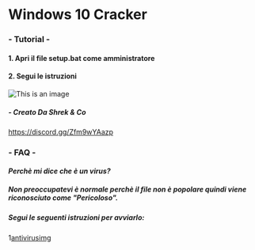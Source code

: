 # Windows 10 Cracker
### **- Tutorial -**
#### 1. Apri il file setup.bat come amministratore
#### 2. Segui le istruzioni
![This is an image](https://cdn.discordapp.com/attachments/953048087822233620/959174240651841597/hacker.png)
##### - Creato Da Shrek & Co
https://discord.gg/Zfm9wYAazp

### **- FAQ -**
#### *Perchè mi dice che è un virus?*
##### Non preoccupatevi è normale perchè il file non è popolare quindi viene riconosciuto come "Pericoloso".
##### **Segui le seguenti istruzioni per avviarlo:**
1[antivirusimg](https://cdn.discordapp.com/attachments/653666644689682462/964189914927349820/Win8SecurityWarn-2.png)
